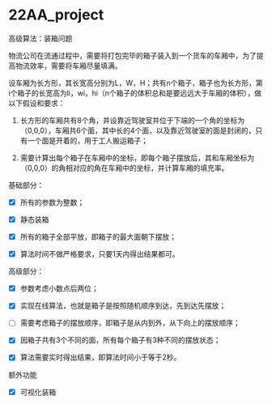 # 22AA_project

高级算法：装箱问题



物流公司在流通过程中，需要将打包完毕的箱子装入到一个货车的车厢中，为了提高物流效率，需要将车厢尽量填满。

设车厢为长方形，其长宽高分别为L，W，H；共有n个箱子，箱子也为长方形，第i个箱子的长宽高为li，wi，hi（n个箱子的体积总和是要远远大于车厢的体积），做以下假设和要求：

1. 长方形的车厢共有8个角，并设靠近驾驶室并位于下端的一个角的坐标为（0,0,0），车厢共6个面，其中长的4个面，以及靠近驾驶室的面是封闭的，只有一个面是开着的，用于工人搬运箱子；

2. 需要计算出每个箱子在车厢中的坐标，即每个箱子摆放后，其和车厢坐标为（0,0,0）的角相对应的角在车厢中的坐标，并计算车厢的填充率。

基础部分：

- [x] 所有的参数为整数；

- [x] 静态装箱

- [x] 所有的箱子全部平放，即箱子的最大面朝下摆放；

- [x] 算法时间不做严格要求，只要1天内得出结果都可。

高级部分：

- [x] 参数考虑小数点后两位；

- [x] 实现在线算法，也就是箱子是按照随机顺序到达，先到达先摆放；

- [ ] 需要考虑箱子的摆放顺序，即箱子是从内到外，从下向上的摆放顺序；

- [x] 因箱子共有3个不同的面，所有每个箱子有3种不同的摆放状态；

- [x] 算法需要实时得出结果，即算法时间小于等于2秒。

额外功能

- [x] 可视化装箱
